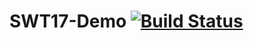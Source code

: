 # SWT17-Demo [![Build Status](https://travis-ci.org/hpi-swa-teaching/SWT17-Demo.svg?branch=master)](https://travis-ci.org/hpi-swa-teaching/SWT17-Demo)
